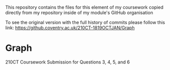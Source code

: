 This repository contains the files for this element of my coursework copied directly
from my repository inside of my module's GitHub organisation

To see the original version with the full history of commits please follow this link:
https://github.coventry.ac.uk/210CT-1819OCTJAN/Graph

# Graph
210CT Coursework Submission for Questions 3, 4, 5, and 6
